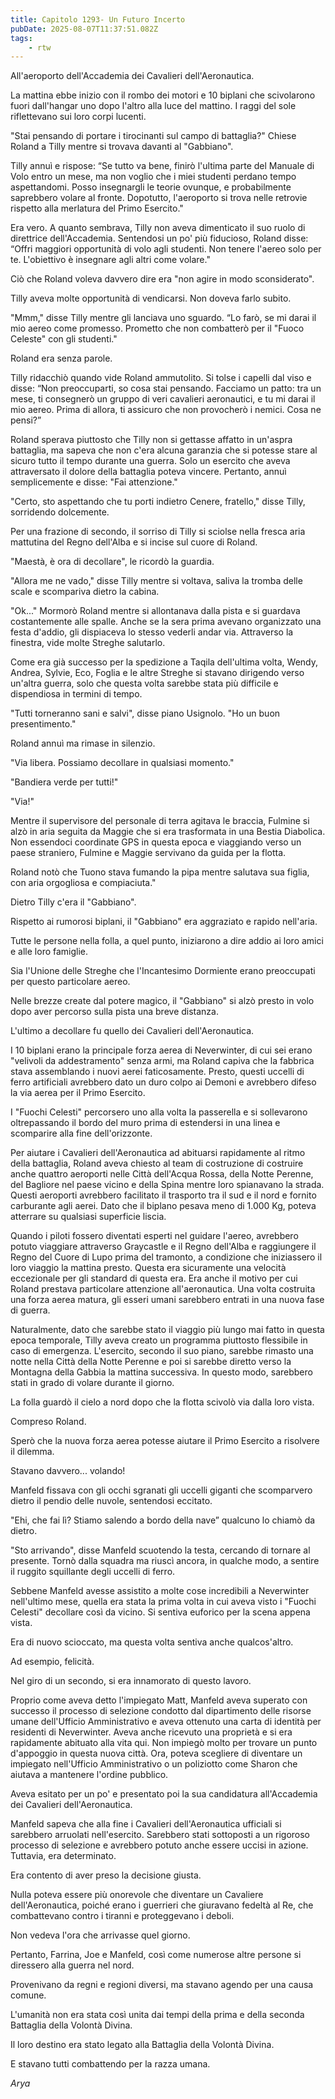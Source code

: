 ```yaml
---
title: Capitolo 1293- Un Futuro Incerto
pubDate: 2025-08-07T11:37:51.082Z
tags:
    - rtw
---
```



All'aeroporto dell'Accademia dei Cavalieri dell'Aeronautica.


La mattina ebbe inizio con il rombo dei motori e 10 biplani che scivolarono fuori dall'hangar uno dopo l'altro alla luce del mattino. I raggi del sole riflettevano sui loro corpi lucenti.


"Stai pensando di portare i tirocinanti sul campo di battaglia?" Chiese Roland a Tilly mentre si trovava davanti al "Gabbiano".


Tilly annuì e rispose: “Se tutto va bene, finirò l'ultima parte del Manuale di Volo entro un mese, ma non voglio che i miei studenti perdano tempo aspettandomi. Posso insegnargli le teorie ovunque, e probabilmente saprebbero volare al fronte. Dopotutto, l'aeroporto si trova nelle retrovie rispetto alla merlatura del Primo Esercito."


Era vero. A quanto sembrava, Tilly non aveva dimenticato il suo ruolo di direttrice dell'Accademia. Sentendosi un po' più fiducioso, Roland disse: “Offri maggiori opportunità di volo agli studenti. Non tenere l'aereo solo per te. L'obiettivo è insegnare agli altri come volare."


Ciò che Roland voleva davvero dire era "non agire in modo sconsiderato".


Tilly aveva molte opportunità di vendicarsi. Non doveva farlo subito.


"Mmm," disse Tilly mentre gli lanciava uno sguardo. “Lo farò, se mi darai il mio aereo come promesso. Prometto che non combatterò per il "Fuoco Celeste" con gli studenti."


Roland era senza parole.


Tilly ridacchiò quando vide Roland ammutolito. Si tolse i capelli dal viso e disse: “Non preoccuparti, so cosa stai pensando. Facciamo un patto: tra un mese, ti consegnerò un gruppo di veri cavalieri aeronautici, e tu mi darai il mio aereo. Prima di allora, ti assicuro che non provocherò i nemici. Cosa ne pensi?”


Roland sperava piuttosto che Tilly non si gettasse affatto in un'aspra battaglia, ma sapeva che non c'era alcuna garanzia che si potesse stare al sicuro tutto il tempo durante una guerra. Solo un esercito che aveva attraversato il dolore della battaglia poteva vincere. Pertanto, annuì semplicemente e disse: "Fai attenzione."


"Certo, sto aspettando che tu porti indietro Cenere, fratello," disse Tilly, sorridendo dolcemente.


Per una frazione di secondo, il sorriso di Tilly si sciolse nella fresca aria mattutina del Regno dell'Alba e si incise sul cuore di Roland.


"Maestà, è ora di decollare", le ricordò la guardia.


"Allora me ne vado," disse Tilly mentre si voltava, saliva la tromba delle scale e scompariva dietro la cabina.


"Ok..." Mormorò Roland mentre si allontanava dalla pista e si guardava costantemente alle spalle. Anche se la sera prima avevano organizzato una festa d'addio, gli dispiaceva lo stesso vederli andar via. Attraverso la finestra, vide molte Streghe salutarlo.


Come era già successo per la spedizione a Taqila dell'ultima volta, Wendy, Andrea, Sylvie, Eco, Foglia e le altre Streghe si stavano dirigendo verso un'altra guerra, solo che questa volta sarebbe stata più difficile e dispendiosa in termini di tempo.


"Tutti torneranno sani e salvi", disse piano Usignolo. "Ho un buon presentimento."


Roland annuì ma rimase in silenzio.


"Via libera. Possiamo decollare in qualsiasi momento."


"Bandiera verde per tutti!"


"Via!"


Mentre il supervisore del personale di terra agitava le braccia, Fulmine si alzò in aria seguita da Maggie che si era trasformata in una Bestia Diabolica. Non essendoci coordinate GPS in questa epoca e viaggiando verso un paese straniero, Fulmine e Maggie servivano da guida per la flotta.


Roland notò che Tuono stava fumando la pipa mentre salutava sua figlia, con aria orgogliosa e compiaciuta."


Dietro Tilly c'era il "Gabbiano".


Rispetto ai rumorosi biplani, il "Gabbiano" era aggraziato e rapido nell'aria.


Tutte le persone nella folla, a quel punto, iniziarono a dire addio ai loro amici e alle loro famiglie.


Sia l'Unione delle Streghe che l'Incantesimo Dormiente erano preoccupati per questo particolare aereo.


Nelle brezze create dal potere magico, il "Gabbiano" si alzò presto in volo dopo aver percorso sulla pista una breve distanza.


L'ultimo a decollare fu quello dei Cavalieri dell'Aeronautica.


I 10 biplani erano la principale forza aerea di Neverwinter, di cui sei erano "velivoli da addestramento" senza armi, ma Roland capiva che la fabbrica stava assemblando i nuovi aerei faticosamente. Presto, questi uccelli di ferro artificiali avrebbero dato un duro colpo ai Demoni e avrebbero difeso la via aerea per il Primo Esercito.


I "Fuochi Celesti" percorsero uno alla volta la passerella e si sollevarono oltrepassando il bordo del muro prima di estendersi in una linea e scomparire alla fine dell'orizzonte.


Per aiutare i Cavalieri dell'Aeronautica ad abituarsi rapidamente al ritmo della battaglia, Roland aveva chiesto al team di costruzione di costruire anche quattro aeroporti nelle Città dell'Acqua Rossa, della Notte Perenne, del Bagliore nel paese vicino e della Spina mentre loro spianavano la strada. Questi aeroporti avrebbero facilitato il trasporto tra il sud e il nord e fornito carburante agli aerei. Dato che il biplano pesava meno di 1.000 Kg, poteva atterrare su qualsiasi superficie liscia.


Quando i piloti fossero diventati esperti nel guidare l'aereo, avrebbero potuto viaggiare attraverso Graycastle e il Regno dell'Alba e raggiungere il Regno del Cuore di Lupo prima del tramonto, a condizione che iniziassero il loro viaggio la mattina presto. Questa era sicuramente una velocità eccezionale per gli standard di questa era. Era anche il motivo per cui Roland prestava particolare attenzione all'aeronautica. Una volta costruita una forza aerea matura, gli esseri umani sarebbero entrati in una nuova fase di guerra.


Naturalmente, dato che sarebbe stato il viaggio più lungo mai fatto in questa epoca temporale, Tilly aveva creato un programma piuttosto flessibile in caso di emergenza. L'esercito, secondo il suo piano, sarebbe rimasto una notte nella Città della Notte Perenne e poi si sarebbe diretto verso la Montagna della Gabbia la mattina successiva. In questo modo, sarebbero stati in grado di volare durante il giorno.


La folla guardò il cielo a nord dopo che la flotta scivolò via dalla loro vista.


Compreso Roland.


Sperò che la nuova forza aerea potesse aiutare il Primo Esercito a risolvere il dilemma.


Stavano davvero... volando!


Manfeld fissava con gli occhi sgranati gli uccelli giganti che scomparvero dietro il pendio delle nuvole, sentendosi eccitato.


"Ehi, che fai lì? Stiamo salendo a bordo della nave” qualcuno lo chiamò da dietro.


"Sto arrivando", disse Manfeld scuotendo la testa, cercando di tornare al presente. Tornò dalla squadra ma riuscì ancora, in qualche modo, a sentire il ruggito squillante degli uccelli di ferro.


Sebbene Manfeld avesse assistito a molte cose incredibili a Neverwinter nell'ultimo mese, quella era stata la prima volta in cui aveva visto i "Fuochi Celesti" decollare così da vicino. Si sentiva euforico per la scena appena vista.


Era di nuovo scioccato, ma questa volta sentiva anche qualcos'altro.


Ad esempio, felicità.


Nel giro di un secondo, si era innamorato di questo lavoro.


Proprio come aveva detto l'impiegato Matt, Manfeld aveva superato con successo il processo di selezione condotto dal dipartimento delle risorse umane dell'Ufficio Amministrativo e aveva ottenuto una carta di identità per residenti di Neverwinter. Aveva anche ricevuto una proprietà e si era rapidamente abituato alla vita qui. Non impiegò molto per trovare un punto d'appoggio in questa nuova città. Ora, poteva scegliere di diventare un impiegato nell'Ufficio Amministrativo o un poliziotto come Sharon che aiutava a mantenere l'ordine pubblico.


Aveva esitato per un po' e presentato poi la sua candidatura all'Accademia dei Cavalieri dell'Aeronautica.


Manfeld sapeva che alla fine i Cavalieri dell'Aeronautica ufficiali si sarebbero arruolati nell'esercito. Sarebbero stati sottoposti a un rigoroso processo di selezione e avrebbero potuto anche essere uccisi in azione. Tuttavia, era determinato.


Era contento di aver preso la decisione giusta.


Nulla poteva essere più onorevole che diventare un Cavaliere dell'Aeronautica, poiché erano i guerrieri che giuravano fedeltà al Re, che combattevano contro i tiranni e proteggevano i deboli.


Non vedeva l'ora che arrivasse quel giorno.


Pertanto, Farrina, Joe e Manfeld, così come numerose altre persone si diressero alla guerra nel nord.


Provenivano da regni e regioni diversi, ma stavano agendo per una causa comune.


L'umanità non era stata così unita dai tempi della prima e della seconda Battaglia della Volontà Divina.


Il loro destino era stato legato alla Battaglia della Volontà Divina.


E stavano tutti combattendo per la razza umana.


<em>Arya</em>




                                


                                



